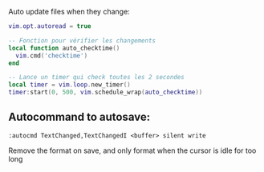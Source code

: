 Auto update files when they change:
```lua
vim.opt.autoread = true

-- Fonction pour vérifier les changements
local function auto_checktime()
  vim.cmd('checktime')
end

-- Lance un timer qui check toutes les 2 secondes
local timer = vim.loop.new_timer()
timer:start(0, 500, vim.schedule_wrap(auto_checktime))
```


## Autocommand to autosave:

```
:autocmd TextChanged,TextChangedI <buffer> silent write
```

Remove the format on save, and only format when the cursor is idle for too long
